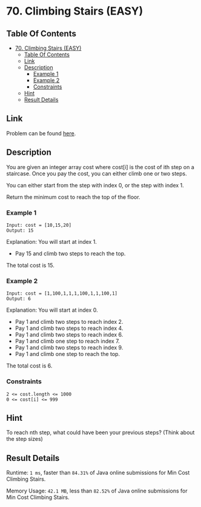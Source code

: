 # 70. Climbing Stairs (EASY)

## Table Of Contents

- [70. Climbing Stairs (EASY)](#70-climbing-stairs-easy)
  - [Table Of Contents](#table-of-contents)
  - [Link](#link)
  - [Description](#description)
    - [Example 1](#example-1)
    - [Example 2](#example-2)
    - [Constraints](#constraints)
  - [Hint](#hint)
  - [Result Details](#result-details)

## Link

Problem can be found [here](https://leetcode.com/problems/min-cost-climbing-stairs/).

## Description

You are given an integer array cost where cost[i] is the cost of ith step on a staircase. Once you pay the cost, you can either climb one or two steps.

You can either start from the step with index 0, or the step with index 1.

Return the minimum cost to reach the top of the floor.

### Example 1

```text
Input: cost = [10,15,20]
Output: 15
```

Explanation: You will start at index 1.

- Pay 15 and climb two steps to reach the top.

The total cost is 15.

### Example 2

```text
Input: cost = [1,100,1,1,1,100,1,1,100,1]
Output: 6
```

Explanation: You will start at index 0.

- Pay 1 and climb two steps to reach index 2.
- Pay 1 and climb two steps to reach index 4.
- Pay 1 and climb two steps to reach index 6.
- Pay 1 and climb one step to reach index 7.
- Pay 1 and climb two steps to reach index 9.
- Pay 1 and climb one step to reach the top.

The total cost is 6.
 
### Constraints

```text
2 <= cost.length <= 1000
0 <= cost[i] <= 999
```

## Hint

To reach nth step, what could have been your previous steps? (Think about the step sizes)

## Result Details

Runtime: `1 ms`, faster than `84.31%` of Java online submissions for Min Cost Climbing Stairs.

Memory Usage: `42.1 MB`, less than `82.52%` of Java online submissions for Min Cost Climbing Stairs.
